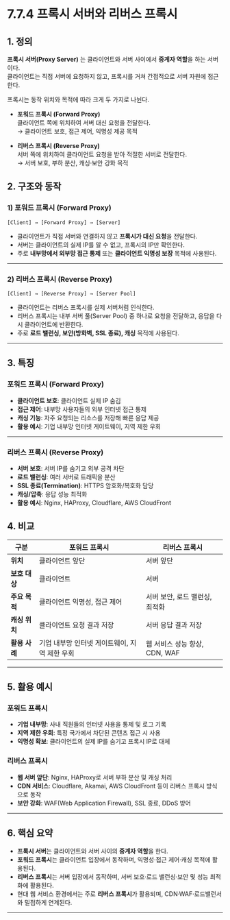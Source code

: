 # 7.7.4 프록시 서버와 리버스 프록시

## 1. 정의
**프록시 서버(Proxy Server)** 는 클라이언트와 서버 사이에서 **중계자 역할**을 하는 서버이다.  
클라이언트는 직접 서버에 요청하지 않고, 프록시를 거쳐 간접적으로 서버 자원에 접근한다.

프록시는 동작 위치와 목적에 따라 크게 두 가지로 나뉜다.

- **포워드 프록시 (Forward Proxy)**  
  클라이언트 쪽에 위치하여 서버 대신 요청을 전달한다.  
  → 클라이언트 보호, 접근 제어, 익명성 제공 목적

- **리버스 프록시 (Reverse Proxy)**  
  서버 쪽에 위치하여 클라이언트 요청을 받아 적절한 서버로 전달한다.  
  → 서버 보호, 부하 분산, 캐싱·보안 강화 목적

## 2. 구조와 동작

### 1) 포워드 프록시 (Forward Proxy)
```text
[Client] → [Forward Proxy] → [Server]
```

* 클라이언트가 직접 서버와 연결하지 않고 **프록시가 대신 요청**을 전달한다.
* 서버는 클라이언트의 실제 IP를 알 수 없고, 프록시의 IP만 확인한다.
* 주로 **내부망에서 외부망 접근 통제** 또는 **클라이언트 익명성 보장** 목적에 사용된다.

---

### 2) 리버스 프록시 (Reverse Proxy)

```text
[Client] → [Reverse Proxy] → [Server Pool]
```

* 클라이언트는 리버스 프록시를 실제 서버처럼 인식한다.
* 리버스 프록시는 내부 서버 풀(Server Pool) 중 하나로 요청을 전달하고, 응답을 다시 클라이언트에 반환한다.
* 주로 **로드 밸런싱, 보안(방화벽, SSL 종료), 캐싱** 목적에 사용된다.

---

## 3. 특징

### 포워드 프록시 (Forward Proxy)
- **클라이언트 보호**: 클라이언트 실제 IP 숨김
- **접근 제어**: 내부망 사용자들의 외부 인터넷 접근 통제
- **캐싱 기능**: 자주 요청되는 리소스를 저장해 빠른 응답 제공
- **활용 예시**: 기업 내부망 인터넷 게이트웨이, 지역 제한 우회

---

### 리버스 프록시 (Reverse Proxy)
- **서버 보호**: 서버 IP를 숨기고 외부 공격 차단
- **로드 밸런싱**: 여러 서버로 트래픽을 분산
- **SSL 종료(Termination)**: HTTPS 암호화/복호화 담당
- **캐싱/압축**: 응답 성능 최적화
- **활용 예시**: Nginx, HAProxy, Cloudflare, AWS CloudFront

## 4. 비교

| 구분 | 포워드 프록시 | 리버스 프록시 |
|------|---------------|---------------|
| **위치** | 클라이언트 앞단 | 서버 앞단 |
| **보호 대상** | 클라이언트 | 서버 |
| **주요 목적** | 클라이언트 익명성, 접근 제어 | 서버 보안, 로드 밸런싱, 최적화 |
| **캐싱 위치** | 클라이언트 요청 결과 저장 | 서버 응답 결과 저장 |
| **활용 사례** | 기업 내부망 인터넷 게이트웨이, 지역 제한 우회 | 웹 서비스 성능 향상, CDN, WAF |

---

## 5. 활용 예시

### 포워드 프록시
- **기업 내부망**: 사내 직원들의 인터넷 사용을 통제 및 로그 기록
- **지역 제한 우회**: 특정 국가에서 차단된 콘텐츠 접근 시 사용
- **익명성 확보**: 클라이언트의 실제 IP를 숨기고 프록시 IP로 대체

### 리버스 프록시
- **웹 서버 앞단**: Nginx, HAProxy로 서버 부하 분산 및 캐싱 처리
- **CDN 서비스**: Cloudflare, Akamai, AWS CloudFront 등이 리버스 프록시 방식으로 동작
- **보안 강화**: WAF(Web Application Firewall), SSL 종료, DDoS 방어

---

## 6. 핵심 요약
- **프록시 서버**는 클라이언트와 서버 사이의 **중계자 역할**을 한다.
- **포워드 프록시**는 클라이언트 입장에서 동작하며, 익명성·접근 제어·캐싱 목적에 활용된다.
- **리버스 프록시**는 서버 입장에서 동작하며, 서버 보호·로드 밸런싱·보안 및 성능 최적화에 활용된다.
- 현대 웹 서비스 환경에서는 주로 **리버스 프록시**가 활용되며, CDN·WAF·로드밸런서와 밀접하게 연계된다.

---